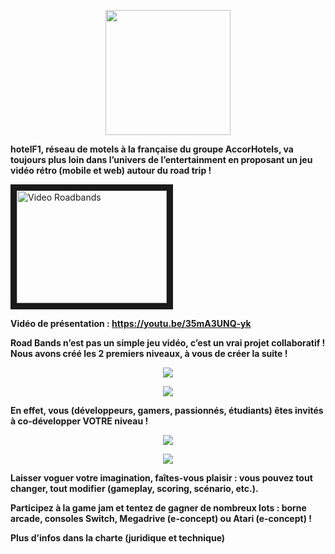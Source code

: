<p align="center">
    <img src="https://user-images.githubusercontent.com/29977168/28116277-c23a7cce-6708-11e7-927c-5a6bd911da85.png"
         style="width: 200; height:auto;"
    >
</p>

**hotelF1, réseau de motels à la française du groupe AccorHotels, va toujours plus loin dans l’univers de l’entertainment en proposant un jeu vidéo rétro (mobile et web) autour du road trip !**


<p align="center">

<a href="http://www.youtube.com/watch?feature=player_embedded&v=35mA3UNQ-yk
" target="_blank"><img src="http://img.youtube.com/vi/35mA3UNQ-yk/0.jpg" 
alt="Video Roadbands" width="240" height="180" border="10" /></a>

</p>

**Vidéo de présentation : https://youtu.be/35mA3UNQ-yk**

**Road Bands n’est pas un simple jeu vidéo, c’est un vrai projet collaboratif ! Nous avons créé les 2 premiers niveaux, à vous de créer la suite !**

<p align="center">
    <img src="https://user-images.githubusercontent.com/29977168/28377113-203944b0-6cac-11e7-9714-4434619adb9c.png">
</p>
<p align="center">
    <img src="https://user-images.githubusercontent.com/29977168/28377126-260cae86-6cac-11e7-8017-ce72fd0f38a2.png">
</p>

**En effet, vous (développeurs, gamers, passionnés, étudiants) êtes invités à co-développer VOTRE niveau !**

<p align="center">
    <img src="https://user-images.githubusercontent.com/29977168/28377124-243f617a-6cac-11e7-9490-953189bc09aa.png">
</p>
<p align="center">
    <img src="https://user-images.githubusercontent.com/29977168/28377127-27d40336-6cac-11e7-95cd-4afbc0db308e.png">
</p>

**Laisser voguer votre imagination, faîtes-vous plaisir : vous pouvez tout changer, tout modifier (gameplay, scoring, scénario, etc.).**

**Participez à la game jam et tentez de gagner de nombreux lots : borne arcade, consoles Switch, Megadrive (e-concept) ou Atari (e-concept) !**

**Plus d’infos dans la charte (juridique et technique)**